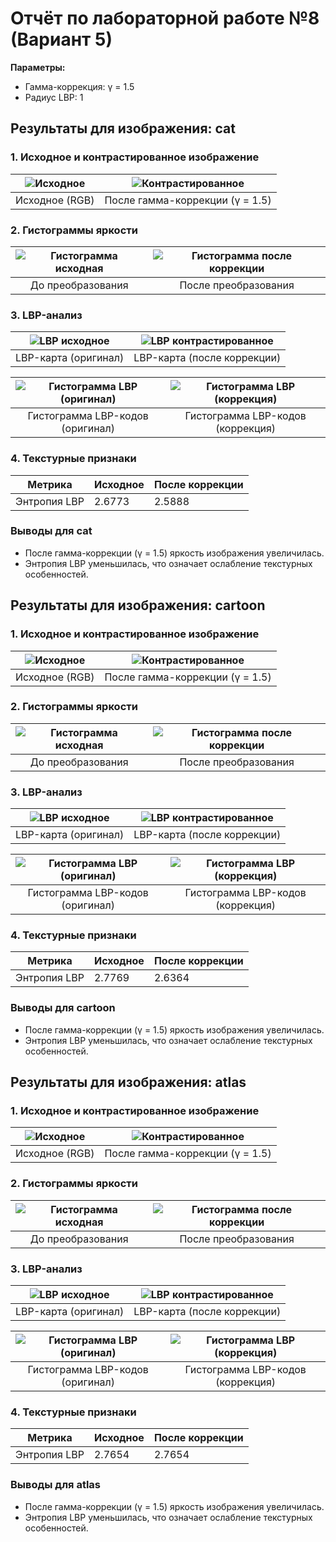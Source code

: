 # Отчёт по лабораторной работе №8 (Вариант 5)

**Параметры:**
- Гамма-коррекция: γ = 1.5
- Радиус LBP: 1

## Результаты для изображения: cat

### 1. Исходное и контрастированное изображение
![Исходное](cat/original.png) | ![Контрастированное](cat/corrected.png)
:-:|:-:
Исходное (RGB) | После гамма-коррекции (γ = 1.5)

### 2. Гистограммы яркости
![Гистограмма исходная](cat/hist_original.png) | ![Гистограмма после коррекции](cat/hist_corrected.png)
:-:|:-:
До преобразования | После преобразования

### 3. LBP-анализ
![LBP исходное](cat/lbp_original.png) | ![LBP контрастированное](cat/lbp_corrected.png)
:-:|:-:
LBP-карта (оригинал) | LBP-карта (после коррекции)

![Гистограмма LBP (оригинал)](cat/lbp_hist_original.png) | ![Гистограмма LBP (коррекция)](cat/lbp_hist_corrected.png)
:-:|:-:
Гистограмма LBP-кодов (оригинал) | Гистограмма LBP-кодов (коррекция)

### 4. Текстурные признаки
| Метрика       | Исходное | После коррекции |
|--------------|----------|-----------------|
| Энтропия LBP | 2.6773 | 2.5888 |

### Выводы для cat
- После гамма-коррекции (γ = 1.5) яркость изображения увеличилась.
- Энтропия LBP уменьшилась, что означает ослабление текстурных особенностей.

## Результаты для изображения: cartoon

### 1. Исходное и контрастированное изображение
![Исходное](cartoon/original.png) | ![Контрастированное](cartoon/corrected.png)
:-:|:-:
Исходное (RGB) | После гамма-коррекции (γ = 1.5)

### 2. Гистограммы яркости
![Гистограмма исходная](cartoon/hist_original.png) | ![Гистограмма после коррекции](cartoon/hist_corrected.png)
:-:|:-:
До преобразования | После преобразования

### 3. LBP-анализ
![LBP исходное](cartoon/lbp_original.png) | ![LBP контрастированное](cartoon/lbp_corrected.png)
:-:|:-:
LBP-карта (оригинал) | LBP-карта (после коррекции)

![Гистограмма LBP (оригинал)](cartoon/lbp_hist_original.png) | ![Гистограмма LBP (коррекция)](cartoon/lbp_hist_corrected.png)
:-:|:-:
Гистограмма LBP-кодов (оригинал) | Гистограмма LBP-кодов (коррекция)

### 4. Текстурные признаки
| Метрика       | Исходное | После коррекции |
|--------------|----------|-----------------|
| Энтропия LBP | 2.7769 | 2.6364 |

### Выводы для cartoon
- После гамма-коррекции (γ = 1.5) яркость изображения увеличилась.
- Энтропия LBP уменьшилась, что означает ослабление текстурных особенностей.

## Результаты для изображения: atlas

### 1. Исходное и контрастированное изображение
![Исходное](atlas/original.png) | ![Контрастированное](atlas/corrected.png)
:-:|:-:
Исходное (RGB) | После гамма-коррекции (γ = 1.5)

### 2. Гистограммы яркости
![Гистограмма исходная](atlas/hist_original.png) | ![Гистограмма после коррекции](atlas/hist_corrected.png)
:-:|:-:
До преобразования | После преобразования

### 3. LBP-анализ
![LBP исходное](atlas/lbp_original.png) | ![LBP контрастированное](atlas/lbp_corrected.png)
:-:|:-:
LBP-карта (оригинал) | LBP-карта (после коррекции)

![Гистограмма LBP (оригинал)](atlas/lbp_hist_original.png) | ![Гистограмма LBP (коррекция)](atlas/lbp_hist_corrected.png)
:-:|:-:
Гистограмма LBP-кодов (оригинал) | Гистограмма LBP-кодов (коррекция)

### 4. Текстурные признаки
| Метрика       | Исходное | После коррекции |
|--------------|----------|-----------------|
| Энтропия LBP | 2.7654 | 2.7654 |

### Выводы для atlas
- После гамма-коррекции (γ = 1.5) яркость изображения увеличилась.
- Энтропия LBP уменьшилась, что означает ослабление текстурных особенностей.

